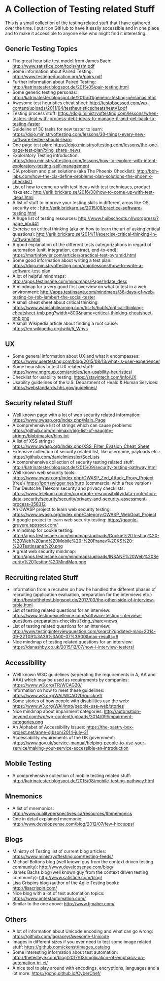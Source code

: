 # A Collection of Testing related Stuff

This is a small collection of the testing related stuff that I have gathered over the time. I put it on GitHub to have it easily accessible and in one place and to make it accessible to anyone else who might find it interesting.   

## Generic Testing Topics
- The great heuristic test model from James Bach: http://www.satisfice.com/tools/htsm.pdf
- Some information about Paired Testing: http://www.testingeducation.org/a/pairs.pdf
- Further information about Paired Testing: http://katrinatester.blogspot.de/2015/05/pair-testing.html
- Some generic testing personas: http://katrinatester.blogspot.de/2015/01/generic-testing-personas.html
- Awesome test heuristics cheat sheet: http://testobsessed.com/wp-content/uploads/2011/04/testheuristicscheatsheetv1.pdf
- Testing process stuff: https://dojo.ministryoftesting.com/lessons/when-testers-deal-with-process-debt-ideas-to-manage-it-and-get-back-to-testing-faster
- Guideline of 30 tasks for new tester to learn: https://dojo.ministryoftesting.com/lessons/30-things-every-new-software-tester-should-learn
- One page test plan: https://dojo.ministryoftesting.com/lessons/the-one-page-test-plan?xing_share=news
- Exploratory Testing introduction: https://dojo.ministryoftesting.com/lessons/how-to-explore-with-intent-exploratory-testing-self-management
- CIA problem and plan solutions (aka The Phoenix Checklist): http://bbh-labs.com/how-the-cia-define-problems-plan-solutions-the-phoenix-checklist/
- List of how to come up with test ideas with test techniques, product risks etc.: http://erik.brickarp.se/2016/08/how-to-come-up-with-test-ideas.html 
- A list of stuff to improve your testing skills in different areas like OS, security etc.: http://erik.brickarp.se/2015/08/practice-software-testing.html
- A huge list of testing resources: http://www.huibschoots.nl/wordpress/?page_id=441
- Exercise on critical thinking (aka on how to learn the art of asking critical questions): http://erik.brickarp.se/2014/11/exercise-critical-thinking-in-software.html 
- A good explanation of the different tests categorizations in regard of automation (unit, integration, contract, end-to-end): https://martinfowler.com/articles/practical-test-pyramid.html
- Some good information about writing a test plan: https://dojo.ministryoftesting.com/dojo/lessons/how-to-write-a-software-test-plan
- A lot of helpful mindmaps: http://apps.testinsane.com/mindmaps/Page/1/date_desc
- A mindmap for a very good first overview on what to test in a web environment: http://apps.testinsane.com/mindmaps/36-days-of-web-testing-by-rob-lambert-the-social-tester
- A small cheat sheet about critical thinking: https://www.wabisabilearning.com/hs-fs/hubfs/critical-thinking-cheatsheet-tmb.png?width=800&name=critical-thinking-cheatsheet-tmb.png
- A small Wikipedia article about finding a root cause: https://en.wikipedia.org/wiki/5_Whys

## UX
- Some general information about UX and what it encompasses: https://www.usertesting.com/blog/2015/08/13/what-is-user-experience/
- Some heuristics to test UX related stuff: https://www.nngroup.com/articles/ten-usability-heuristics/
- Checklist for usability testing: https://stayintech.com/info/UX
- Usability guidelines of the U.S. Department of Heald & Human Services: https://webstandards.hhs.gov/guidelines/

## Security related Stuff
- Well known page with a lot of web security related information: https://www.owasp.org/index.php/Main_Page
- A comprehensive list of strings which can cause problems: https://github.com/minimaxir/big-list-of-naughty-strings/blob/master/blns.txt
- A list of XSS strings: https://www.owasp.org/index.php/XSS_Filter_Evasion_Cheat_Sheet
- Extensive collection of security related list, like username, payloads etc.: https://github.com/danielmiessler/SecLists
- A comprehensive collection of security testing related stuff: http://katrinatester.blogspot.de/2015/09/security-testing-pathway.html
- Well known web security tools: https://www.owasp.org/index.php/OWASP_Zed_Attack_Proxy_Project (free)/ https://portswigger.net/burp (commercial with a free version)
- The Deutsche Telekom security and privacy checklists: https://www.telekom.com/en/corporate-responsibility/data-protection-data-security/security/security/privacy-and-security-assessment-process-358312
- An OWASP project to learn web security testing: https://www.owasp.org/index.php/Category:OWASP_WebGoat_Project
- A google project to learn web security testing: https://google-gruyere.appspot.com/
- A mindmap for cookie testing: http://apps.testinsane.com/mindmaps/uploads/Cookie%20Testing%20-%20Web%20and%20Mobile%20-%20Pranav%20KS%20-%20TestInsane%20.png
- A great web security mindmap: http://apps.testinsane.com/mindmaps/uploads/INSANE%20Web%20Security%20Testing%20MindMap.png

## Recruiting related Stuff
- Information from a recruiter on how he handled the different phases of recruiting (application evaluation, preparation for the interviews etc.) http://bestofthetest.blogspot.de/2017/03/the-other-side-of-interview-table.html
- List of testing related questions for an interview: https://www.testingexcellence.com/software-testing-interview-questions-preparation-checklist/?xing_share=news
- List of testing related questions for an interview: http://www.testinginterviewquestion.com/search?updated-max=2014-09-22T09%3A36%3A00-07%3A00&max-results=6
- Nice mindmap of testing related questions for an interview: https://danashby.co.uk/2015/12/07/how-i-interview-testers/

## Accessibility
- Well known W3C guidelines (seperating the requirements in A, AA and AAA) which may be used as requirements by companies: https://www.w3.org/TR/WCAG20/
- Information on how to meet these guidelines: https://www.w3.org/WAI/WCAG20/quickref/
- Some stories of how people with disabilities use the web: https://www.w3.org/WAI/intro/people-use-web/stories
- Nice mindmap about impairment categories: http://automation-beyond.com/wp/wp-content/uploads/2014/09/impairment-categories.png
- An Alphabet of Accessibility Issues: https://the-pastry-box-project.net/anne-gibson/2014-july-31
- Accessability requirements of the UK government: https://www.gov.uk/service-manual/helping-people-to-use-your-service/making-your-service-accessible-an-introduction

## Mobile Testing
- A comprehensive collection of mobile testing related stuff: http://katrinatester.blogspot.de/2015/08/mobile-testing-pathway.html

## Mnemonics
- A list of mnemonics: http://www.qualityperspectives.ca/resources/#mnemonics
- One in detail explained mnemonic: http://www.developsense.com/blog/2012/07/few-hiccupps/

## Blogs
- Ministry of Testing list of current blog articles: https://www.ministryoftesting.com/testing-feeds/
- Michael Boltons blog (well known guy from the context driven testing community): http://www.developsense.com/blog/
- James Bachs blog (well known guy from the context driven testing community): http://www.satisfice.com/blog/
- Lisa Crispins blog (author of the Agile Testing book): http://lisacrispin.com/
- Nice blog with a lot of test automation topics: https://www.ontestautomation.com/
- Similar to the one above: http://www.tjmaher.com/

## Others
- A lot of information about Unicode encoding and what can go wrong: https://github.com/jagracey/Awesome-Unicode
- Images in different sizes if you ever need to test some image related stuff: https://github.com/ckenst/images_catalog
- Some interesting information about test automation: http://thetesteye.com/blog/2017/03/implication-of-emphasis-on-automation-in-ci/
- A nice tool to play around with encodings, encryptions, languages and a lot more: https://gchq.github.io/CyberChef/